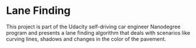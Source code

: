 # Lane Finding
This project is part of the Udacity self-driving car engineer Nanodegree program and presents a lane finding algorithm that deals with scenarios like curving lines, shadows and changes in the color of the pavement. 

